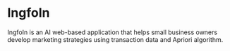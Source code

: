 # IngfoIn
IngfoIn is an AI web-based application that helps small business owners develop marketing strategies using transaction data and Apriori algorithm.
